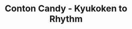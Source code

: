 ---
layout: videojs
title: Conton Candy - Kyukoken to Rhythm
category: mv
description: >+
    Conton Candy: Tsumugi (Vo./Gt.), Fuka (Ba./Cho.), Sayaka (Dr./Cho.)

    Starring: Shogenji Yoko

    Creative Director: Nakamura Raita (yoru)

    Director: Inoue Ao

    Cinematographer: Matsumura Toshiki (OBF TOKYO)
lang: en
subtitles: Conton Candy - Kyukoken to Rhythm.en.vtt
video_url: https://youtu.be/WJarqWZG-qI
thumbnail: https://i.ytimg.com/vi/WJarqWZG-qI/maxresdefault.jpg
upload_date: 2024-10-24
# hinatrivia: https://x.com/hinatacampaign/status/1889541706833342856
---